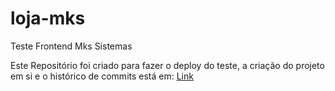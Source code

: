 # loja-mks
Teste Frontend Mks Sistemas

Este Repositório foi criado para fazer o deploy do teste, a criação do projeto em si e o histórico de commits está em: [Link](https://github.com/PereiraLegend/Anotacoes/tree/main/Teste/loja-mks)
